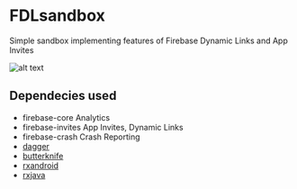 # FDLsandbox
Simple sandbox implementing features of Firebase Dynamic Links and App Invites

![alt text](https://firebase.google.com/_static/0fb3bb994f/images/firebase/lockup.png)

## Dependecies used
* firebase-core Analytics
* firebase-invites App Invites, Dynamic Links
* firebase-crash Crash Reporting
* [dagger](http://square.github.io/dagger/)
* [butterknife](http://jakewharton.github.io/butterknife/)
* [rxandroid](https://github.com/ReactiveX/RxAndroid)
* [rxjava](https://github.com/ReactiveX/RxJava)
